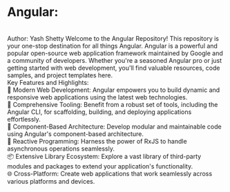 # Angular:
<br>
Author: Yash Shetty
Welcome to the Angular Repository! This repository is your one-stop destination for all things Angular. Angular is a powerful and popular open-source web application framework maintained by Google and a community of developers. Whether you're a seasoned Angular pro or just getting started with web development, you'll find valuable resources, code samples, and project templates here.
<br>
Key Features and Highlights:
<br>
🚀 Modern Web Development: Angular empowers you to build dynamic and responsive web applications using the latest web technologies.
<br>
🧰 Comprehensive Tooling: Benefit from a robust set of tools, including the Angular CLI, for scaffolding, building, and deploying applications effortlessly.
<br>
🔗 Component-Based Architecture: Develop modular and maintainable code using Angular's component-based architecture.
<br>
🔄 Reactive Programming: Harness the power of RxJS to handle asynchronous operations seamlessly.
<br>
📦 Extensive Library Ecosystem: Explore a vast library of third-party modules and packages to extend your application's functionality.
<br>
🌐 Cross-Platform: Create web applications that work seamlessly across various platforms and devices.
